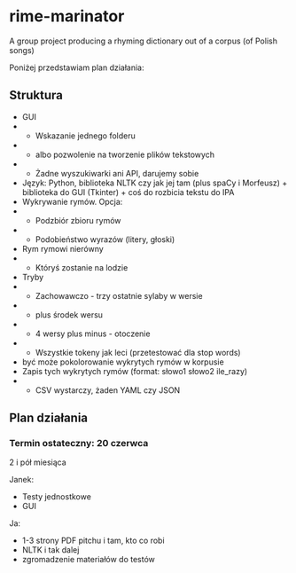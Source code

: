 # rime-marinator
A group project producing a rhyming dictionary out of a corpus (of Polish songs)

Poniżej przedstawiam plan działania:
## Struktura
* GUI
* * Wskazanie jednego folderu
* * albo pozwolenie na tworzenie plików tekstowych
* * Żadne wyszukiwarki ani API, darujemy sobie
* Język: Python, biblioteka NLTK czy jak jej tam (plus spaCy i Morfeusz) + biblioteka do GUI (Tkinter) + coś do rozbicia tekstu do IPA
* Wykrywanie rymów. Opcja:
* * Podzbiór zbioru rymów
* * Podobieństwo wyrazów (litery, głoski)
* Rym rymowi nierówny
* * Któryś zostanie na lodzie
* Tryby
* * Zachowawczo - trzy ostatnie sylaby w wersie
* * plus środek wersu
* * 4 wersy plus minus - otoczenie
* * Wszystkie tokeny jak leci (przetestować dla stop words)
* być może pokolorowanie wykrytych rymów w korpusie
* Zapis tych wykrytych rymów (format: słowo1 słowo2 ile_razy)
* * CSV wystarczy, żaden YAML czy JSON
## Plan działania

### Termin ostateczny: 20 czerwca
2 i pół miesiąca

Janek:
* Testy jednostkowe
* GUI

Ja:
* 1-3 strony PDF pitchu i tam, kto co robi
* NLTK i tak dalej
* zgromadzenie materiałów do testów
